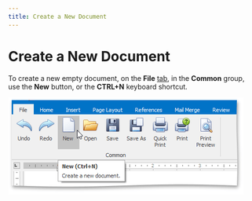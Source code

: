 ```yaml
---
title: Create a New Document
---
```

# Create a New Document
To create a new empty document, on the **File** [ tab](../text-editor-ui/ribbon-interface.md), in the **Common** group, use the **New** button, or the **CTRL+N** keyboard shortcut.

![RTENewButton](../../../images/img121245.png)